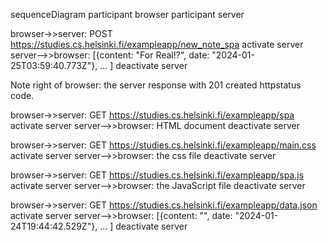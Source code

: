 sequenceDiagram
  participant browser
  participant server

  browser->>server: POST https://studies.cs.helsinki.fi/exampleapp/new_note_spa
  activate server
  server-->>browser: [{content: "For Real!?", date: "2024-01-25T03:59:40.773Z"}, ... ]
  deactivate server

  Note right of browser: the server response with 201 created httpstatus code.

  browser->>server: GET https://studies.cs.helsinki.fi/exampleapp/spa
  activate server
  server-->>browser: HTML document
  deactivate server

  browser->>server: GET https://studies.cs.helsinki.fi/exampleapp/main.css
  activate server
  server-->>browser: the css file
  deactivate server

  browser->>server: GET https://studies.cs.helsinki.fi/exampleapp/spa.js
  activate server
  server-->>browser: the JavaScript file
  deactivate server

  browser->>server: GET https://studies.cs.helsinki.fi/exampleapp/data.json
  activate server
  server-->>browser: [{content: "", date: "2024-01-24T19:44:42.529Z"}, ... ]
  deactivate server